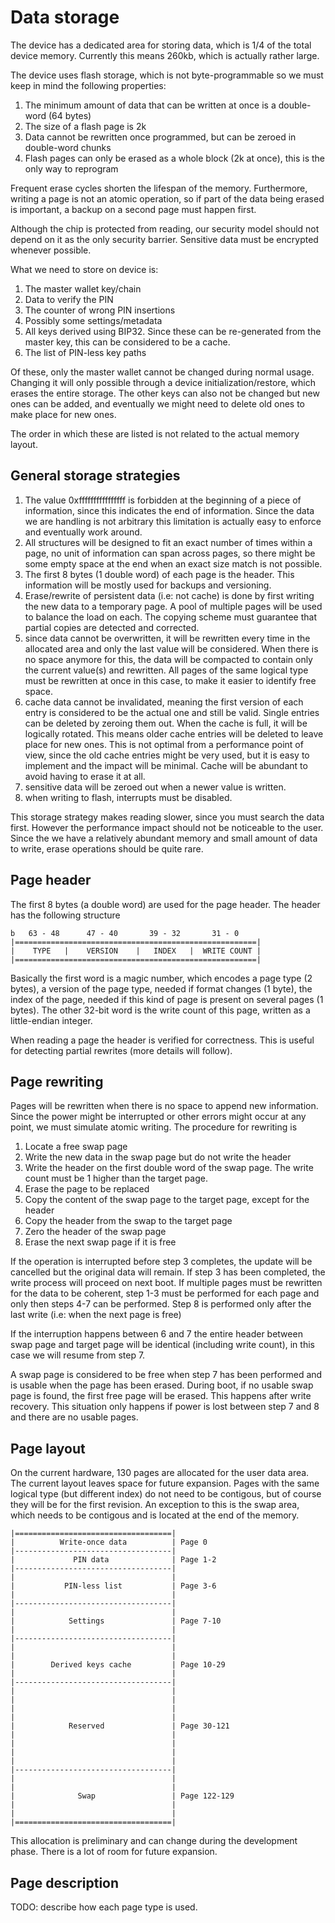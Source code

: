 # Data storage

The device has a dedicated area for storing data, which is 1/4 of the total device memory. Currently this means 260kb, which is actually rather large.

The device uses flash storage, which is not byte-programmable so we must keep in mind the following properties:

1. The minimum amount of data that can be written at once is a double-word (64 bytes)
2. The size of a flash page is 2k
3. Data cannot be rewritten once programmed, but can be zeroed in double-word chunks
4. Flash pages can only be erased as a whole block (2k at once), this is the only way to reprogram

Frequent erase cycles shorten the lifespan of the memory. Furthermore, writing a page is not an atomic operation, so if part of the data being erased is important, a backup on a second page must happen first.

Although the chip is protected from reading, our security model should not depend on it as the only security barrier. Sensitive data must be encrypted whenever possible.

What we need to store on device is:

1. The master wallet key/chain
2. Data to verify the PIN
3. The counter of wrong PIN insertions
4. Possibly some settings/metadata
5. All keys derived using BIP32. Since these can be re-generated from the master key, this can be considered to be a cache.
6. The list of PIN-less key paths

Of these, only the master wallet cannot be changed during normal usage. Changing it will only possible through a device initialization/restore, which erases the entire storage. The other keys can also not be changed but new ones can be added, and eventually we might need to delete old ones to make place for new ones.

The order in which these are listed is not related to the actual memory layout.

## General storage strategies

1. The value 0xffffffffffffffff is forbidden at the beginning of a piece of information, since this indicates the end of information. Since the data we are handling is not arbitrary this limitation is actually easy to enforce and eventually work around.
2. All structures will be designed to fit an exact number of times within a page, no unit of information can span across pages, so there might be some empty space at the end when an exact size match is not possible.
3. The first 8 bytes (1 double word) of each page is the header. This information will be mostly used for backups and versioning.
4. Erase/rewrite of persistent data (i.e: not cache) is done by first writing the new data to a temporary page. A pool of multiple pages will be used to balance the load on each. The copying scheme must guarantee that partial copies are detected and corrected.
5. since data cannot be overwritten, it will be rewritten every time in the allocated area and only the last value will be considered. When there is no space anymore for this, the data will be compacted to contain only the current value(s) and rewritten. All pages of the same logical type must be rewritten at once in this case, to make it easier to identify free space.
6. cache data cannot be invalidated, meaning the first version of each entry is considered to be the actual one and still be valid. Single entries can be deleted by zeroing them out. When the cache is full, it will be logically rotated. This means older cache entries will be deleted to leave place for new ones. This is not optimal from a performance point of view, since the old cache entries might be very used, but it is easy to implement and the impact will be minimal. Cache will be abundant to avoid having to erase it at all.
7. sensitive data will be zeroed out when a newer value is written.
8. when writing to flash, interrupts must be disabled.

This storage strategy makes reading slower, since you must search the data first. However the performance impact should not be noticeable to the user. Since the we have a relatively abundant memory and small amount of data to write, erase operations should be quite rare.

## Page header

The first 8 bytes (a double word) are used for the page header. The header has the following structure
     
    b   63 - 48      47 - 40       39 - 32       31 - 0
    |======================================================| 
    |    TYPE   |    VERSION    |   INDEX   |  WRITE COUNT |
    |======================================================| 
    
Basically the first word is a magic number, which encodes a page type (2 bytes), a version of the page type, needed if format changes (1 byte), the index of the page, needed if this kind of page is present on several pages (1 bytes). The other 32-bit word is the write count of this page, written as a little-endian integer.

When reading a page the header is verified for correctness. This is useful for detecting partial rewrites (more details will follow).

## Page rewriting

Pages will be rewritten when there is no space to append new information. Since the power might be interrupted or other errors might occur at any point, we must simulate atomic writing. The procedure for rewriting is

1. Locate a free swap page 
2. Write the new data in the swap page but do not write the header
3. Write the header on the first double word of the swap page. The write count must be 1 higher than the target page.
4. Erase the page to be replaced
5. Copy the content of the swap page to the target page, except for the header
6. Copy the header from the swap to the target page
7. Zero the header of the swap page
8. Erase the next swap page if it is free

If the operation is interrupted before step 3 completes, the update will be cancelled but the original data will remain. If step 3 has been completed, the write process will proceed on next boot. If multiple pages must be rewritten for the data to be coherent, step 1-3 must be performed for each page and only then steps 4-7 can be performed. Step 8 is performed only after the last write (i.e: when the next page is free)

If the interruption happens between 6 and 7 the entire header between swap page and target page will be identical (including write count), in this case we will resume from step 7.

A swap page is considered to be free when step 7 has been performed and is usable when the page has been erased. During boot, if no usable swap page is found, the first free page will be erased. This happens after write recovery. This situation only happens if power is lost between step 7 and 8 and there are no usable pages.

## Page layout

On the current hardware, 130 pages are allocated for the user data area. The current layout leaves space for future expansion. Pages with the same logical type (but different index) do not need to be contigous, but of course they will be for the first revision. An exception to this is the swap area, which needs to be contigous and is located at the end of the memory.

    |===================================| 
    |          Write-once data          | Page 0
    |-----------------------------------|
    |             PIN data              | Page 1-2
    |-----------------------------------|
    |                                   |
    |           PIN-less list           | Page 3-6
    |                                   |
    |-----------------------------------|
    |                                   |
    |            Settings               | Page 7-10
    |                                   |
    |-----------------------------------|
    |                                   |
    |                                   |
    |        Derived keys cache         | Page 10-29
    |                                   |
    |-----------------------------------| 
    |                                   |
    |                                   |
    |                                   |
    |                                   |
    |            Reserved               | Page 30-121
    |                                   |
    |                                   | 
    |                                   |
    |                                   |
    |-----------------------------------|   
    |                                   | 
    |                                   |
    |              Swap                 | Page 122-129 
    |                                   |
    |                                   |
    |===================================|

This allocation is preliminary and can change during the development phase. There is a lot of room for future expansion.

## Page description

TODO: describe how each page type is used.

